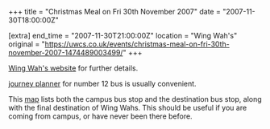 +++
title = "Christmas Meal on Fri 30th November 2007"
date = "2007-11-30T18:00:00Z"

[extra]
end_time = "2007-11-30T21:00:00Z"
location = "Wing Wah's"
original = "https://uwcs.co.uk/events/christmas-meal-on-fri-30th-november-2007-1474489003499/"
+++

[Wing Wah's website](http://www.wingwah.net/restaurant_contact.html) for further details.

[journey planner](http://www.travelinemidlands.co.uk/JourneyPlanner.jsp?vm_Reset_str=true) for number 12 bus is usually convenient.

This [map](http://tinyurl.com/3e2muu) lists both the campus bus stop and the destination bus stop, along with the final destination of Wing Wahs. This should be useful if you are coming from campus, or have never been there before.


